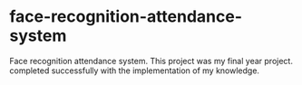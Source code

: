 # face-recognition-attendance-system
Face recognition attendance system. This project was my final year project. completed successfully with the implementation of my knowledge.
